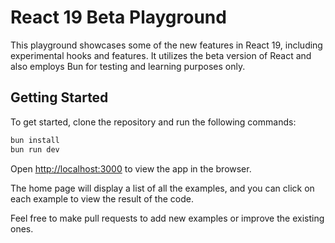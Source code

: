 # React 19 Beta Playground

This playground showcases some of the new features in React 19, including experimental hooks and features. It utilizes the beta version of React and also employs Bun for testing and learning purposes only.

## Getting Started

To get started, clone the repository and run the following commands:

```bash
bun install
bun run dev
```

Open <http://localhost:3000> to view the app in the browser.

The home page will display a list of all the examples, and you can click on each example to view the result of the code.

Feel free to make pull requests to add new examples or improve the existing ones.
